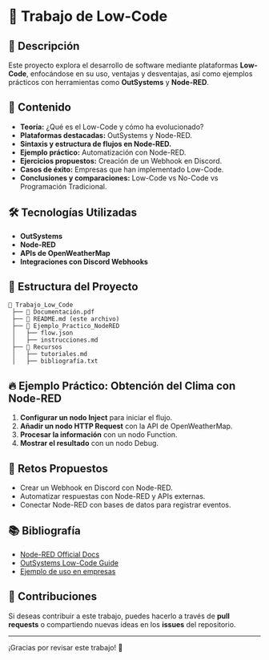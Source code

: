 # 🚀 Trabajo de Low-Code

## 📌 Descripción
Este proyecto explora el desarrollo de software mediante plataformas **Low-Code**, enfocándose en su uso, ventajas y desventajas, así como ejemplos prácticos con herramientas como **OutSystems** y **Node-RED**.

## 📖 Contenido
- **Teoría:** ¿Qué es el Low-Code y cómo ha evolucionado?
- **Plataformas destacadas:** OutSystems y Node-RED.
- **Sintaxis y estructura de flujos en Node-RED.**
- **Ejemplo práctico:** Automatización con Node-RED.
- **Ejercicios propuestos:** Creación de un Webhook en Discord.
- **Casos de éxito:** Empresas que han implementado Low-Code.
- **Conclusiones y comparaciones:** Low-Code vs No-Code vs Programación Tradicional.

## 🛠️ Tecnologías Utilizadas
- **OutSystems**
- **Node-RED**
- **APIs de OpenWeatherMap**
- **Integraciones con Discord Webhooks**

## 📂 Estructura del Proyecto
```
📂 Trabajo_Low_Code
 ├── 📜 Documentación.pdf
 ├── 📜 README.md (este archivo)
 ├── 📂 Ejemplo_Practico_NodeRED
 │   ├── flow.json
 │   ├── instrucciones.md
 ├── 📂 Recursos
 │   ├── tutoriales.md
 │   ├── bibliografía.txt
```

## 🔥 Ejemplo Práctico: Obtención del Clima con Node-RED
1. **Configurar un nodo Inject** para iniciar el flujo.
2. **Añadir un nodo HTTP Request** con la API de OpenWeatherMap.
3. **Procesar la información** con un nodo Function.
4. **Mostrar el resultado** con un nodo Debug.

## 📌 Retos Propuestos
- Crear un Webhook en Discord con Node-RED.
- Automatizar respuestas con Node-RED y APIs externas.
- Conectar Node-RED con bases de datos para registrar eventos.

## 📚 Bibliografía
- [Node-RED Official Docs](https://nodered.org/docs/)
- [OutSystems Low-Code Guide](https://www.mendix.com/es/low-code/que-es-low-code/)
- [Ejemplo de uso en empresas](https://www.computing.es/a-fondo/low-code-el-camino-mas-corto-al-exito/)

## 📌 Contribuciones
Si deseas contribuir a este trabajo, puedes hacerlo a través de **pull requests** o compartiendo nuevas ideas en los **issues** del repositorio.

---

¡Gracias por revisar este trabajo! 🚀

